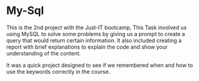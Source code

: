 # My-Sql
This is the 2nd project with the Just-IT bootcamp,
This Task involved us using MySQL to solve some problems by giving us a prompt to create a query that would return certain information.
It also included creating a report with brief explanations to explain the code and show your understanding of the content.
<p>It was a quick project designed to see if we remembered when and how to use the keywords correctly in the course.</p>
